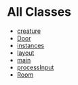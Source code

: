<!DOCTYPE HTML PUBLIC "-//W3C//DTD HTML 4.01 Transitional//EN" "http://www.w3.org/TR/html4/loose.dtd">
<!-- NewPage -->
<html lang="en">
<head>
<!-- Generated by javadoc (9) on Wed Feb 28 16:44:34 EST 2018 -->
<title>All Classes</title>
<meta http-equiv="Content-Type" content="text/html; charset=utf-8">
<meta name="date" content="2018-02-28">
<link rel="stylesheet" type="text/css" href="stylesheet.css" title="Style">
<link rel="stylesheet" type="text/css" href="jquery/jquery-ui.css" title="Style">
<script type="text/javascript" src="script.js"></script>
<script type="text/javascript" src="jquery/jszip/dist/jszip.min.js"></script>
<script type="text/javascript" src="jquery/jszip-utils/dist/jszip-utils.min.js"></script>
<!--[if IE]>
<script type="text/javascript" src="jquery/jszip-utils/dist/jszip-utils-ie.min.js"></script>
<![endif]-->
<script type="text/javascript" src="jquery/jquery-1.10.2.js"></script>
<script type="text/javascript" src="jquery/jquery-ui.js"></script>
</head>
<body>
<h1 class="bar">All&nbsp;Classes</h1>
<div class="indexContainer">
<ul>
<li><a href="creature.html" title="class in &lt;Unnamed&gt;" target="classFrame">creature</a></li>
<li><a href="Door.html" title="class in &lt;Unnamed&gt;" target="classFrame">Door</a></li>
<li><a href="instances.html" title="class in &lt;Unnamed&gt;" target="classFrame">instances</a></li>
<li><a href="layout.html" title="class in &lt;Unnamed&gt;" target="classFrame">layout</a></li>
<li><a href="main.html" title="class in &lt;Unnamed&gt;" target="classFrame">main</a></li>
<li><a href="processInput.html" title="class in &lt;Unnamed&gt;" target="classFrame">processInput</a></li>
<li><a href="Room.html" title="class in &lt;Unnamed&gt;" target="classFrame">Room</a></li>
</ul>
</div>
</body>
</html>
